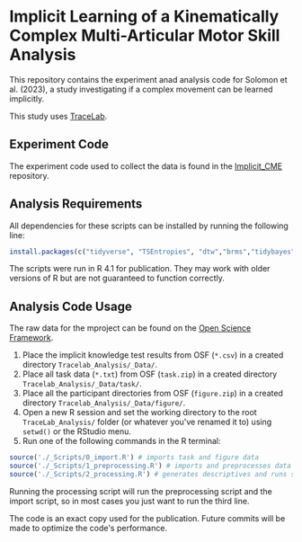 # Implicit Learning of a Kinematically Complex Multi-Articular Motor Skill Analysis

This repository contains the experiment anad analysis code for Solomon et al. (2023), a study investigating if a complex movement can be learned implicitly.

This study uses [TraceLab](https://github.com/LBRF/TraceLab).


## Experiment Code

The experiment code used to collect the data is found in the [Implicit_CME](https://github.com/LBRF-Projects/Implicit_CME_Solomon2023) repository.

## Analysis Requirements

All dependencies for these scripts can be installed by running the following line:

```r
install.packages(c("tidyverse", "TSEntropies", "dtw","brms","tidybayes","emmeans","parametes","modelr"))
```

The scripts were run in R 4.1 for publication. They may work with older versions of R but are not guaranteed to function correctly.


## Analysis Code Usage

The raw data for the mproject can be found on the [Open Science Framework](https://osf.io/v45pq/).

1. Place the implicit knowledge test results from OSF (`*.csv`) in a created directory `Tracelab_Analysis/_Data/`.
2. Place all task data (`*.txt`) from OSF (`task.zip`) in a created directory `Tracelab_Analysis/_Data/task/`.
3. Place all the participant directories from OSF (`figure.zip`) in a created directory `Tracelab_Analysis/_Data/figure/`.
5. Open a new R session and set the working directory to the root `TraceLab_Analysis/` folder (or whatever you've renamed it to) using `setwd()` or the RStudio menu.
6. Run one of the following commands in the R terminal:

```r
source('./_Scripts/0_import.R') # imports task and figure data
source('./_Scripts/1_preprocessing.R') # imports and preprocesses data
source('./_Scripts/2_processing.R') # generates descriptives and runs statistical models
```

Running the processing script will run the preprocessing script and the import script, so in most cases you just want to run the third line.

The code is an exact copy used for the publication. Future commits will be made to optimize the code's performance.

